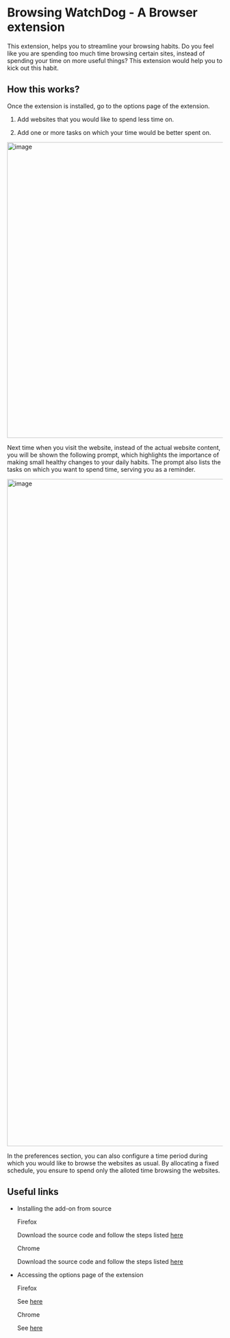 # Browsing WatchDog - A Browser extension

This extension, helps you to streamline your browsing habits.  Do you feel like you are spending too much time browsing certain sites, instead of spending your time on more useful things? This extension would help you to kick out this habit.

## How this works?

Once the extension is installed, go to the options page of the extension.

1. Add websites that you would like to spend less time on.

2. Add one or more tasks on which your time would be better spent on.

<img width="691" alt="image" src="https://user-images.githubusercontent.com/5006073/209470321-76daabb8-03de-4488-ae29-5d44d8d2da65.png">


Next time when you visit the website, instead of the actual website content, you will be shown the following prompt, which highlights the importance of making small healthy changes to your daily habits. The prompt also lists the tasks on which you want to spend time, serving you as a reminder.

<img width="1559" alt="image" src="https://user-images.githubusercontent.com/5006073/209470620-366321eb-118b-41ff-8285-3dac138abdc9.png">



In the preferences section, you can also configure a time period during which you would like to browse the websites as usual. By allocating a fixed schedule, you ensure to spend only the alloted time browsing the websites.

## Useful links
- Installing the add-on from source

  Firefox 

  Download the source code and follow the steps listed [here](https://developer.mozilla.org/en-US/docs/Mozilla/Add-ons/WebExtensions/Your_first_WebExtension#installing)
 
  Chrome
  
  Download the source code and follow the steps listed [here](https://developer.chrome.com/docs/extensions/mv3/getstarted/development-basics/#load-unpacked)
  
- Accessing the options page of the extension

  Firefox
  
  See [here](https://developer.mozilla.org/en-US/docs/Mozilla/Add-ons/WebExtensions/user_interface/Options_pages)
  
  Chrome
  
  See [here](https://developer.chrome.com/docs/extensions/mv3/options/)
  
